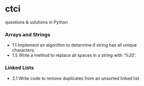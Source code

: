 # ctci

questions & solutions in Python

### Arrays and Strings

* 1.1 Implement an algorithm to determine if string has all unique characters.
* 1.5 Write a method to replace all spaces in a string with '%20'.

### Linked Lists

* 2.1 Write code to remove duplicates from an unsorted linked list

